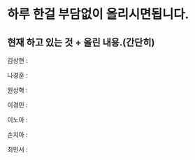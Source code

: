# 하루 한걸 부담없이 올리시면됩니다.

## 현재 하고 있는 것 + 올린 내용.(간단히)
김상현 : 

나경훈 : 

원상혁 : 

이경민 : 

이노아 : 

손지아 : 

최민서 : 
